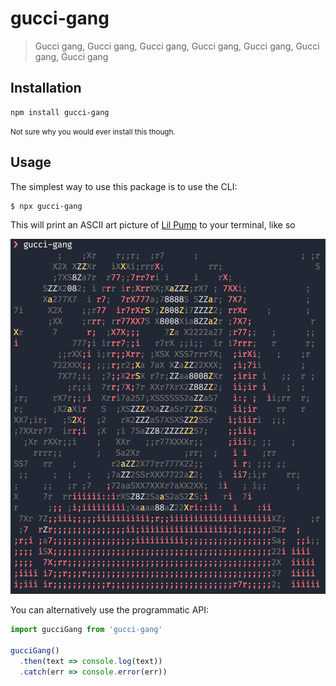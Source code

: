 # gucci-gang

> Gucci gang, Gucci gang, Gucci gang, Gucci gang, Gucci gang, Gucci gang, Gucci gang

## Installation

```
npm install gucci-gang
```

<small>Not sure why you would ever install this though.</small>

## Usage

The simplest way to use this package is to use the CLI:

```sh
$ npx gucci-gang
```

This will print an ASCII art picture of [Lil Pump](https://twitter.com/lilpump) to your terminal, like so

![](./screenshots/gucci-gang.png)

You can alternatively use the programmatic API:

```js
import gucciGang from 'gucci-gang'

gucciGang()
  .then(text => console.log(text))
  .catch(err => console.error(err))
```
